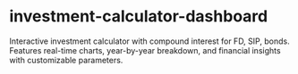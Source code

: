 # investment-calculator-dashboard
Interactive investment calculator with compound interest for FD, SIP, bonds. Features real-time charts, year-by-year breakdown, and financial insights with customizable parameters.
